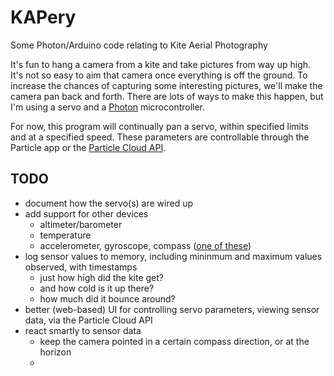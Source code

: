 # KAPery

Some Photon/Arduino code relating to Kite Aerial Photography

It's fun to hang a camera from a kite and take pictures from way up high.  It's not so easy to aim that camera once everything is off the ground.  To increase the chances of capturing some interesting pictures, we'll make the camera pan back and forth.  There are lots of ways to make this happen, but I'm using a servo and a [Photon](https://particle.io) microcontroller.

For now, this program will continually pan a servo, within specified limits and at a specified speed. These parameters are controllable through the Particle app or the [Particle Cloud API](https://docs.particle.io/reference/api/).

## TODO

* document how the servo(s) are wired up
* add support for other devices
  - altimeter/barometer
  - temperature
  - accelerometer, gyroscope, compass ([one of these](https://www.adafruit.com/product/1604))
* log sensor values to memory, including mininmum and maximum values observed, with timestamps
  - just how high did the kite get? 
  - and how cold is it up there?
  - how much did it bounce around? 
* better (web-based) UI for controlling servo parameters, viewing sensor data, via the Particle Cloud API
* react smartly to sensor data 
  - keep the camera pointed in a certain compass direction, or at the horizon
  - 
